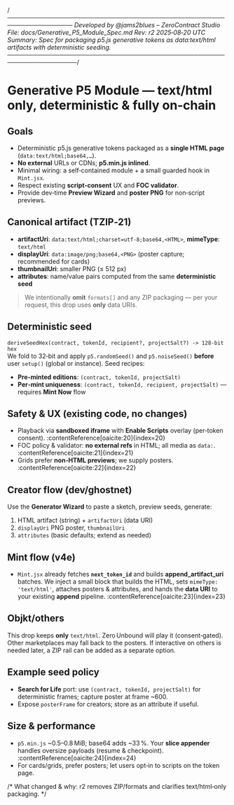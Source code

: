 /*─────────────────────────────────────────────────────────────────
Developed by @jams2blues – ZeroContract Studio
File: docs/Generative_P5_Module_Spec.md
Rev:  r2   2025‑08‑20 UTC
Summary: Spec for packaging p5.js generative tokens as data:text/html artifacts with deterministic seeding.
──────────────────────────────────────────────────────────────────*/

# Generative P5 Module — **text/html only**, deterministic & fully on‑chain

## Goals
- Deterministic p5.js generative tokens packaged as a **single HTML page** (`data:text/html;base64,…`).
- **No external** URLs or CDNs; **p5.min.js inlined**.
- Minimal wiring: a self‑contained module + a small guarded hook in `Mint.jsx`.
- Respect existing **script‑consent** UX and **FOC validator**.
- Provide dev‑time **Preview Wizard** and **poster PNG** for non‑script previews.

## Canonical artifact (TZIP‑21)
- **artifactUri**: `data:text/html;charset=utf-8;base64,<HTML>`, **mimeType**: `text/html`
- **displayUri**: `data:image/png;base64,<PNG>` (poster capture; recommended for cards)
- **thumbnailUri**: smaller PNG (≤ 512 px)
- **attributes**: name/value pairs computed from the same **deterministic seed**

> We intentionally **omit** `formats[]` and any ZIP packaging — per your request, this drop uses **only** data URIs.

## Deterministic seed
`deriveSeedHex(contract, tokenId, recipient?, projectSalt?) -> 128‑bit hex`  
We fold to 32‑bit and apply `p5.randomSeed()` and `p5.noiseSeed()` **before** user `setup()` (global or instance). Seed recipes:
- **Pre‑minted editions**: `(contract, tokenId, projectSalt)`
- **Per‑mint uniqueness**: `(contract, tokenId, recipient, projectSalt)` — requires **Mint Now** flow

## Safety & UX (existing code, no changes)
- Playback via **sandboxed iframe** with **Enable Scripts** overlay (per‑token consent). :contentReference[oaicite:20]{index=20}
- FOC policy & validator: **no external refs** in HTML; all media as `data:`. :contentReference[oaicite:21]{index=21}
- Grids prefer **non‑HTML previews**; we supply posters. :contentReference[oaicite:22]{index=22}

## Creator flow (dev/ghostnet)
Use the **Generator Wizard** to paste a sketch, preview seeds, generate:
1) HTML artifact (string) + `artifactUri` (data URI)  
2) `displayUri` PNG poster, `thumbnailUri`  
3) `attributes` (basic defaults; extend as needed)

## Mint flow (v4e)
- `Mint.jsx` already fetches **`next_token_id`** and builds **append_artifact_uri** batches. We inject a small block that builds the HTML, sets `mimeType: 'text/html'`, attaches posters & attributes, and hands the **data URI** to your existing **append** pipeline. :contentReference[oaicite:23]{index=23}

## Objkt/others
This drop keeps **only** `text/html`. Zero Unbound will play it (consent‑gated). Other marketplaces may fall back to the posters. If interactive on others is needed later, a ZIP rail can be added as a separate option.

## Example seed policy
- **Search for Life** port: use `(contract, tokenId, projectSalt)` for deterministic frames; capture poster at frame ~600.
- Expose `posterFrame` for creators; store as an attribute if useful.

## Size & performance
- `p5.min.js` ~0.5–0.8 MiB; base64 adds ~33 %. Your **slice appender** handles oversize payloads (resume & checkpoint). :contentReference[oaicite:24]{index=24}
- For cards/grids, prefer posters; let users opt‑in to scripts on the token page.

/* What changed & why: r2 removes ZIP/formats and clarifies text/html‑only packaging. */
